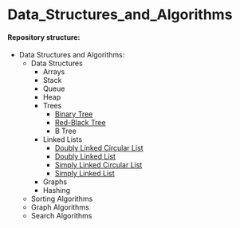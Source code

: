 # Data_Structures_and_Algorithms

#### Repository structure:


  - Data Structures and Algorithms:
    - Data Structures
      - Arrays
      - Stack
      - Queue
      - Heap
      - Trees
        - [Binary Tree](https://github.com/GabrielMotaBLima/Data_Structures_and_Algorithms/tree/master/Data%20Structures/Trees/Binary%20Tree)
        - [Red-Black Tree](https://github.com/GabrielMotaBLima/Data_Structures_and_Algorithms/tree/master/Data%20Structures/Trees/Red-Black%20Tree)
        - B Tree
      - Linked Lists
        - [Doubly Linked Circular List](https://github.com/GabrielMotaBLima/Data_Structures_and_Algorithms/tree/master/Data%20Structures/Linked%20Lists/Doubly%20Linked%20Circular%20List)
        - [Doubly Linked List](https://github.com/GabrielMotaBLima/Data_Structures_and_Algorithms/tree/master/Data%20Structures/Linked%20Lists/Doubly%20Linked%20List)
        - [Simply Linked Circular List](https://github.com/GabrielMotaBLima/Data_Structures_and_Algorithms/tree/master/Data%20Structures/Linked%20Lists/Simply%20Linked%20Circular%20List)
        - [Simply Linked List](https://github.com/GabrielMotaBLima/Data_Structures_and_Algorithms/tree/master/Data%20Structures/Linked%20Lists/Simply%20Linked%20List)
      - Graphs
      - Hashing
    - Sorting Algorithms
    - Graph Algorithms
    - Search Algorithms

